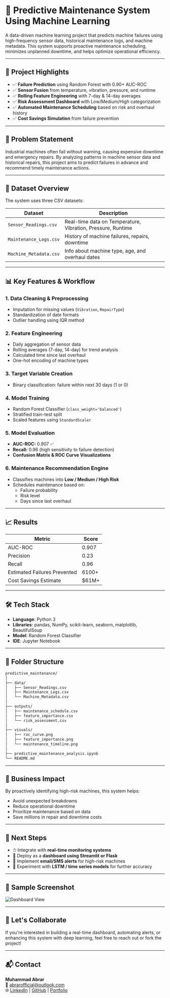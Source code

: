 
# 🔧 Predictive Maintenance System Using Machine Learning

A data-driven machine learning project that predicts machine failures using high-frequency sensor data, historical maintenance logs, and machine metadata. This system supports proactive maintenance scheduling, minimizes unplanned downtime, and helps optimize operational efficiency.

---

## 📌 Project Highlights

- ✅ **Failure Prediction** using Random Forest with 0.90+ AUC-ROC
- ✅ **Sensor Fusion** from temperature, vibration, pressure, and runtime
- ✅ **Rolling Feature Engineering** with 7-day & 14-day averages
- ✅ **Risk Assessment Dashboard** with Low/Medium/High categorization
- ✅ **Automated Maintenance Scheduling** based on risk and overhaul history
- ✅ **Cost Savings Simulation** from failure prevention

---

## 🧠 Problem Statement

Industrial machines often fail without warning, causing expensive downtime and emergency repairs. By analyzing patterns in machine sensor data and historical repairs, this project aims to predict failures in advance and recommend timely maintenance actions.

---

## 📁 Dataset Overview

The system uses three CSV datasets:

| Dataset | Description |
|---------|-------------|
| `Sensor_Readings.csv` | Real-time data on Temperature, Vibration, Pressure, Runtime |
| `Maintenance_Logs.csv` | History of machine failures, repairs, downtime |
| `Machine_Metadata.csv` | Info about machine type, age, and overhaul dates |

---

## 📊 Key Features & Workflow

### 1. **Data Cleaning & Preprocessing**
- Imputation for missing values (`Vibration`, `RepairType`)
- Standardization of date formats
- Outlier handling using IQR method

### 2. **Feature Engineering**
- Daily aggregation of sensor data
- Rolling averages (7-day, 14-day) for trend analysis
- Calculated time since last overhaul
- One-hot encoding of machine types

### 3. **Target Variable Creation**
- Binary classification: failure within next 30 days (1 or 0)

### 4. **Model Training**
- Random Forest Classifier (`class_weight='balanced'`)
- Stratified train-test split
- Scaled features using `StandardScaler`

### 5. **Model Evaluation**
- **AUC-ROC:** 0.907 ✅
- **Recall:** 0.96 (high sensitivity to failure detection)
- **Confusion Matrix & ROC Curve Visualizations**

### 6. **Maintenance Recommendation Engine**
- Classifies machines into **Low / Medium / High Risk**
- Schedules maintenance based on:
  - Failure probability
  - Risk level
  - Days since last overhaul

---

## 📈 Results

| Metric          | Score     |
|-----------------|-----------|
| AUC-ROC         | 0.907     |
| Precision       | 0.23      |
| Recall          | 0.96      |
| Estimated Failures Prevented | 6100+ |
| Cost Savings Estimate        | $61M+ |

---

## 🛠️ Tech Stack

- **Language**: Python 3
- **Libraries**: pandas, NumPy, scikit-learn, seaborn, matplotlib, BeautifulSoup
- **Model**: Random Forest Classifier
- **IDE**: Jupyter Notebook

---

## 📂 Folder Structure

```bash
predictive_maintenance/
│
├── data/
│   ├── Sensor_Readings.csv
│   ├── Maintenance_Logs.csv
│   └── Machine_Metadata.csv
│
├── outputs/
│   ├── maintenance_schedule.csv
│   ├── feature_importance.csv
│   └── risk_assessment.csv
│
├── visuals/
│   ├── roc_curve.png
│   ├── feature_importance.png
│   └── maintenance_timeline.png
│
├── predictive_maintenance_analysis.ipynb
└── README.md
```

---

## 📌 Business Impact

By proactively identifying high-risk machines, this system helps:
- Avoid unexpected breakdowns
- Reduce operational downtime
- Prioritize maintenance based on data
- Save millions in repair and downtime costs

---

## 📅 Next Steps

- ⏱ Integrate with **real-time monitoring systems**
- 📲 Deploy as a **dashboard using Streamlit or Flask**
- 🔔 Implement **email/SMS alerts** for high-risk machines
- 🧠 Experiment with **LSTM / time series models** for further accuracy

---

## 📸 Sample Screenshot

![Dashboard View](./visuals/maintenance_dashboard.png)

---

## 🤝 Let's Collaborate

If you're interested in building a real-time dashboard, automating alerts, or enhancing this system with deep learning, feel free to reach out or fork the project!

---

## 📬 Contact

**Muhammad Abrar**  
📧 abrarofficial@outlook.com  
🌐 [LinkedIn](https://linkedin.com) | [GitHub](https://github.com) | [Portfolio](https://streamlit.site.link)
